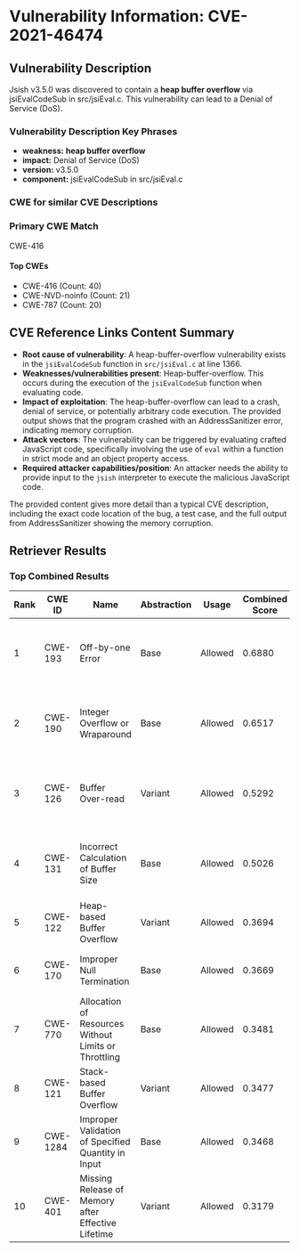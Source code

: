 # Vulnerability Information: CVE-2021-46474

## Vulnerability Description
Jsish v3.5.0 was discovered to contain a **heap buffer overflow** via jsiEvalCodeSub in src/jsiEval.c. This vulnerability can lead to a Denial of Service (DoS).

### Vulnerability Description Key Phrases
- **weakness:** **heap buffer overflow**
- **impact:** Denial of Service (DoS)
- **version:** v3.5.0
- **component:** jsiEvalCodeSub in src/jsiEval.c

### CWE for similar CVE Descriptions
### Primary CWE Match
CWE-416

#### Top CWEs
- CWE-416 (Count: 40)
- CWE-NVD-noinfo (Count: 21)
- CWE-787 (Count: 20)

## CVE Reference Links Content Summary
- **Root cause of vulnerability**: A heap-buffer-overflow vulnerability exists in the `jsiEvalCodeSub` function in `src/jsiEval.c` at line 1366.
- **Weaknesses/vulnerabilities present**: Heap-buffer-overflow. This occurs during the execution of the `jsiEvalCodeSub` function when evaluating code.
- **Impact of exploitation**: The heap-buffer-overflow can lead to a crash, denial of service, or potentially arbitrary code execution. The provided output shows that the program crashed with an AddressSanitizer error, indicating memory corruption.
- **Attack vectors**: The vulnerability can be triggered by evaluating crafted JavaScript code, specifically involving the use of `eval` within a function in strict mode and an object property access.
- **Required attacker capabilities/position**: An attacker needs the ability to provide input to the `jsish` interpreter to execute the malicious JavaScript code.

The provided content gives more detail than a typical CVE description, including the exact code location of the bug, a test case, and the full output from AddressSanitizer showing the memory corruption.

## Retriever Results

### Top Combined Results

| Rank | CWE ID | Name | Abstraction | Usage | Combined Score | Retrievers | Individual Scores |
|------|--------|------|-------------|-------|---------------|------------|-------------------|
| 1 | CWE-193 | Off-by-one Error | Base | Allowed | 0.6880 | dense, sparse, graph | dense: 0.527, sparse: 0.170, graph: 0.915 |
| 2 | CWE-190 | Integer Overflow or Wraparound | Base | Allowed | 0.6517 | dense, sparse, graph | dense: 0.536, sparse: 0.169, graph: 0.802 |
| 3 | CWE-126 | Buffer Over-read | Variant | Allowed | 0.5292 | dense, sparse, graph | dense: 0.554, sparse: 0.166, graph: 0.561 |
| 4 | CWE-131 | Incorrect Calculation of Buffer Size | Base | Allowed | 0.5026 | dense, sparse, graph | dense: 0.522, sparse: 0.146, graph: 0.442 |
| 5 | CWE-122 | Heap-based Buffer Overflow | Variant | Allowed | 0.3694 | dense, sparse | dense: 0.553, sparse: 0.216 |
| 6 | CWE-170 | Improper Null Termination | Base | Allowed | 0.3669 | sparse, graph | sparse: 0.148, graph: 0.789 |
| 7 | CWE-770 | Allocation of Resources Without Limits or Throttling | Base | Allowed | 0.3481 | dense, sparse | dense: 0.529, sparse: 0.146 |
| 8 | CWE-121 | Stack-based Buffer Overflow | Variant | Allowed | 0.3477 | dense, sparse | dense: 0.555, sparse: 0.173 |
| 9 | CWE-1284 | Improper Validation of Specified Quantity in Input | Base | Allowed | 0.3468 | dense, sparse | dense: 0.509, sparse: 0.161 |
| 10 | CWE-401 | Missing Release of Memory after Effective Lifetime | Variant | Allowed | 0.3179 | dense, sparse | dense: 0.522, sparse: 0.146 |

